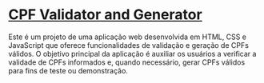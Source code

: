 # [CPF Validator and Generator](https://probstandre.github.io/validador-gerador-cpf/)

Este é um projeto de uma aplicação web desenvolvida em HTML, CSS e JavaScript que oferece funcionalidades de validação e geração de CPFs válidos. O objetivo principal da aplicação é auxiliar os usuários a verificar a validade de CPFs informados e, quando necessário, gerar CPFs válidos para fins de teste ou demonstração.
